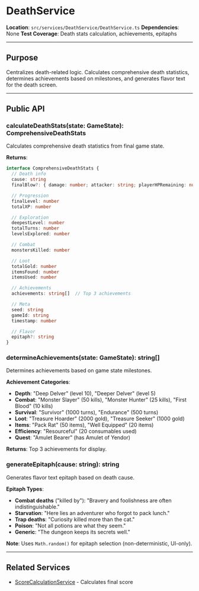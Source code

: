 # DeathService

**Location**: `src/services/DeathService/DeathService.ts`
**Dependencies**: None
**Test Coverage**: Death stats calculation, achievements, epitaphs

---

## Purpose

Centralizes death-related logic. Calculates comprehensive death statistics, determines achievements based on milestones, and generates flavor text for the death screen.

---

## Public API

### calculateDeathStats(state: GameState): ComprehensiveDeathStats

Calculates comprehensive death statistics from final game state.

**Returns**:
```typescript
interface ComprehensiveDeathStats {
  // Death info
  cause: string
  finalBlow?: { damage: number; attacker: string; playerHPRemaining: number }

  // Progression
  finalLevel: number
  totalXP: number

  // Exploration
  deepestLevel: number
  totalTurns: number
  levelsExplored: number

  // Combat
  monstersKilled: number

  // Loot
  totalGold: number
  itemsFound: number
  itemsUsed: number

  // Achievements
  achievements: string[]  // Top 3 achievements

  // Meta
  seed: string
  gameId: string
  timestamp: number

  // Flavor
  epitaph?: string
}
```

### determineAchievements(state: GameState): string[]

Determines achievements based on game state milestones.

**Achievement Categories**:
- **Depth**: "Deep Delver" (level 10), "Deeper Delver" (level 5)
- **Combat**: "Monster Slayer" (50 kills), "Monster Hunter" (25 kills), "First Blood" (10 kills)
- **Survival**: "Survivor" (1000 turns), "Endurance" (500 turns)
- **Loot**: "Treasure Hoarder" (2000 gold), "Treasure Seeker" (1000 gold)
- **Items**: "Pack Rat" (50 items), "Well Equipped" (20 items)
- **Efficiency**: "Resourceful" (20 consumables used)
- **Quest**: "Amulet Bearer" (has Amulet of Yendor)

**Returns**: Top 3 achievements for display.

### generateEpitaph(cause: string): string

Generates flavor text epitaph based on death cause.

**Epitaph Types**:
- **Combat deaths** ("killed by"): "Bravery and foolishness are often indistinguishable."
- **Starvation**: "Here lies an adventurer who forgot to pack lunch."
- **Trap deaths**: "Curiosity killed more than the cat."
- **Poison**: "Not all potions are what they seem."
- **Generic**: "The dungeon keeps its secrets well."

**Note**: Uses `Math.random()` for epitaph selection (non-deterministic, UI-only).

---

## Related Services

- [ScoreCalculationService](./ScoreCalculationService.md) - Calculates final score

